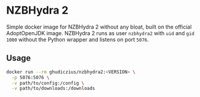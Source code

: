 # NZBHydra 2

Simple docker image for NZBHydra 2 without any bloat, built on the official AdoptOpenJDK image. NZBHydra 2 runs as user `nzbhydra2` with `uid` and `gid` `1000` without the Python wrapper and listens on port `5076`.

## Usage

```sh
docker run --rm ghudiczius/nzbhydra2:<VERSION> \
  -p 5076:5076 \
  -v path/to/config:/config \
  -v path/to/downloads:/downloads
```
